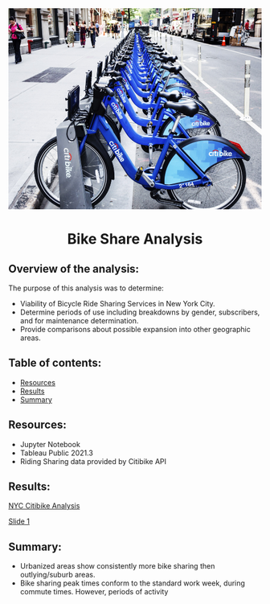 <div class="container" align="center">
  <div style="background-image">
    <img src="https://github.com/nseddon/bikesharing/blob/main/images/Citibikes-NYC-916126092.jpg" alt="Bike Share" width="600" height="400">
    <h1 align="center">Bike Share Analysis</h1>
  </div>
</div>
  
## Overview of the analysis:

The purpose of this analysis was to determine:
-  Viability of Bicycle Ride Sharing Services in New York City.
-  Determine periods of use including breakdowns by gender, subscribers, and for maintenance determination.
-  Provide comparisons about possible expansion into other geographic areas.

## Table of contents:
* [Resources](#resources)
* [Results](#results)
* [Summary](#summary)

## Resources:
- Jupyter Notebook
- Tableau Public 2021.3
- Riding Sharing data provided by Citibike API

## Results:

[NYC Citibike Analysis](https://public.tableau.com/app/profile/nicholas.seddon/viz/NYCCitibikeAnalysis_16382472615300/NYCCitibikeAnalysis?publish=yes)

[Slide 1](https://github.com/nseddon/bikesharing/blob/main/images/Slide%201.PNG)



## Summary:

-  Urbanized areas show consistently more bike sharing then outlying/suburb areas.
-  Bike sharing peak times conform to the standard work week, during commute times.  However, periods of activity
